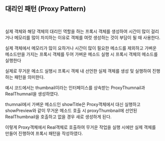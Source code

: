 ## 대리인 패턴 (Proxy Pattern)
<br>
<p>실제 객체와 해당 객체의 대리인 역할을 하는 프록시 객체를 생성하여 시간이 많이 걸리거나 메모리를 많이 차지하는 이유로 객체를 여럿 생성하는 것이 부담이 될 때 사용한다.</p>
<p>실제 객체에서 메모리가 많이 요하거나 시간이 많이 필요한 메소드를 제외하고 가벼운 메소드만을 가지는 프록시 객체를 두어 가벼운 메소드 실행 시 프록시 객체의 메소드를 실행한다</p>
<p>실제로 무거운 메소드 실행시 프록시 객체 내 선언한 실제 객체를 생성 및 실행하여 진행하는 패턴을 의미한다.</p>
<p>예시 코드에서는 thumbnail이라는 인터페이스를 상속받는 ProxyThumnail과 RealThumnail을 생성하였다.</p>
<p>thumnail에서 가벼운 메소드인 showTitle은 Proxy객체에서 대신 실행하고 showPreview와 같이 무거운 메소드 호출 시 proxyThumbnail에 선언된 RealThumbnail을 호출하고 없을 경우 새로 생성하게 된다. </p>
<p>이렇게 Proxy객체에서 Real객체로 호출하여 무거운 작업을 실행 시에만 실제 객체를 만들어 진행하여 프록시 패턴을 작성하였다.</p>